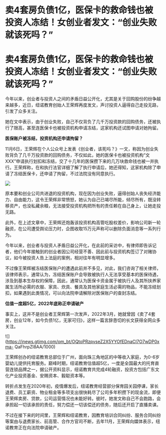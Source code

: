 # 卖4套房负债1亿，医保卡的救命钱也被投资人冻结！女创业者发文：“创业失败就该死吗？”

# 卖4套房负债1亿，医保卡的救命钱也被投资人冻结！女创业者发文：“创业失败就该死吗？”

今年以来，创业者与投资人之间的矛盾日益公开化，尤其是关于回购股份的纷争越来越多，近日，纽诺教育创始人王荣辉再度发文，声讨投资人逼得自己走投无路，引发了众多关注。

她在文中表示，由于创业失败，自己不仅背负了几千万投资款的回购债务，还被执行了限高，甚至连医保卡也被投资机构申请冻结，这家机构还试图申请对她拘留。

**医保账户被冻结，投资机构还申请拘留？**

11月6日，王荣辉在个人公众号上发表《创业者，该死吗？》一文，称因为创业失败背负了几千万投资款的回购债务，不仅如此，她的医保卡也被投资机构“文XXX”申请执行划扣和冻结，交了十几年的医保攒下来的几万块救命钱也被一并执行。王荣辉称，在和执行法官详细了解了执行申请后，她还得知，这家机构除了申请了冻结医保卡，还申请了拘留，不过法院没有同意执行。

![](https://inews.gtimg.com/om_bt/OtJwFgvHsIzXqed_GRllZxoTQgNPB2zjm72bcPhpKYegUAA/1000)

原本要和创业公司共进退的投资机构，现在因为创业失败，逼得创始人丧失经济能力、自由能力，这令王荣辉非常愤怒，她认为自己已竭尽所能，倾尽所有，既没转移资产，也没私藏余粮，无法接受投资机构把所有的责任赖在自己身上，让她走投无路。

此外，在上述文章中，王荣辉还炮轰该投资机构高管吃股权差价，影响公司新一轮融资，在公司遭受舆论压力时，企图收取15万元声称可以删除负面消息等一系列行为。

今年以来，创业者与投资人矛盾日益公开化，在此前的采访中，有律师即告诉记者，他们今年接触到的创业者因公司经营不善、因此前与投资机构签订了对赌协议，如今被投资人告上法庭的案例，相对往年有明显增多。

不过像王荣辉被冻结医保账户的遭遇此前并不多见，对此，我们咨询了相关律师，该律师表示，通常认为，冻结医保账户会导致被执行人无法享受基本的医保待遇，涉及到基本生存权的保障，因此，通常认为医保卡资金属于被执行人及其所扶养家属生活所必需的衣服、家具、炊具、餐具及其他家庭生活必需的物品，不能冻结划扣，如果遇到此类情况，可以向法院申请解除对医保账户的查封冻结。

**估值一度超5亿，2022年底称正申请破产**

事实上，这并不是创业者王荣辉第一次发声，2022年3月，她就曾因《卖了4套房，创业12年，如今负债1亿，无家可归》，这样一篇言辞恳切的长文获得全网众多关注。

![](https://inews.gtimg.com/om_bt/OQtoPRzpvseZ2X5YYOfEDnaCI7O7wDP0xma-
QaFhrpZl8AA/1000)

王荣辉创办的纽诺教育总部位于广州，面向珠三角地区的中等收入家庭，为0-6岁婴幼儿提供托育服务。巅峰时期，纽诺教育估值超5亿，一度是全国最大的托育直营连锁品牌之一，据公开资料显示，纽诺教育共完成4轮融资，投资方包括广东文化产业投资基金、安赐资本、毅聪资本等。

转折点发生在2020年初，疫情爆发后，纽诺教育经营部分保育园关园停课，家长退费、员工薪资、物业租金等多项支出很快耗尽了公司多年积攒下的现金流，即便王荣辉卖房、贷款，公司运营情况也未能好转。彼时，她发文称自己不会跑路，会承担起一切该承担的责任，努力偿还一切该偿还的债务，随后还开启了直播卖课。

不过在接下来的时间里，王荣辉和纽诺教育，因教育培训合同纠纷、服务合同纠纷等案由与退费家长、前高管、合作方官司不断，去年11月，王荣辉向媒体表示，纽诺教育正在向法院申请破产。

